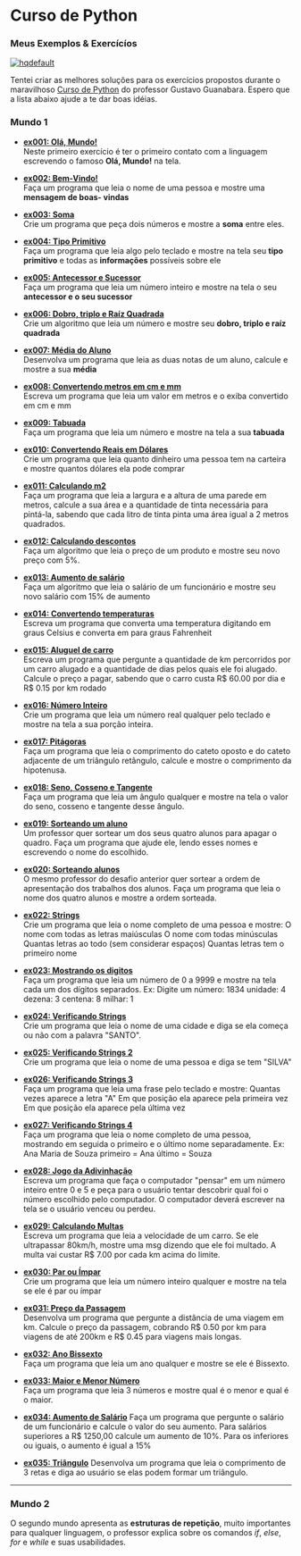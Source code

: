 # Curso de Python  
### Meus Exemplos & Exercícíos  

[![hqdefault](https://user-images.githubusercontent.com/71028921/97096811-bf208280-1647-11eb-93b5-5e1a26d9bb32.jpg)](https://www.youtube.com/playlist?list=PLvE-ZAFRgX8hnECDn1v9HNTI71veL3oW0 "Acesse o Curso")

Tentei criar as melhores soluções para os exercícios propostos durante o maravilhoso [Curso de Python](https://www.youtube.com/playlist?list=PLvE-ZAFRgX8hnECDn1v9HNTI71veL3oW0 "Acesse o Curso") do professor Gustavo Guanabara. Espero que a lista abaixo ajude a te dar boas idéias.  

### Mundo 1  
* [__ex001: Olá, Mundo!__](https://github.com/judigunkel/Exercicios-Python/blob/master/Mundo%201/ex001.py "Veja o código")  
Neste primeiro exercício é ter o primeiro contato com a linguagem escrevendo o famoso **Olá, Mundo!** na tela.

* [__ex002: Bem-Vindo!__](https://github.com/judigunkel/Exercicios-Python/blob/master/Mundo%201/ex002.py "Veja o código")  
Faça um programa que leia o nome de uma pessoa e mostre uma **mensagem de boas-
vindas**

* [__ex003: Soma__](https://github.com/judigunkel/Exercicios-Python/blob/master/Mundo%201/ex003.py "Veja o código")  
Crie um programa que peça dois números e mostre a **soma** entre eles.

* [__ex004: Tipo Primitivo__](https://github.com/judigunkel/Exercicios-Python/blob/master/Mundo%201/ex004.py "Veja o código")  
Faça um programa que leia algo pelo teclado e mostre na tela seu **tipo primitivo** e todas as **informações** possíveis sobre ele

* [__ex005: Antecessor e Sucessor__](https://github.com/judigunkel/Exercicios-Python/blob/master/Mundo%201/ex005.py "Veja o código")  
Faça um programa que leia um número inteiro e mostre na tela o seu **antecessor e o seu sucessor**

* [__ex006: Dobro, triplo e Raíz Quadrada__](https://github.com/judigunkel/Exercicios-Python/blob/master/Mundo%201/ex006.py "Veja o código")  
Crie um algoritmo que leia um número e mostre seu **dobro, triplo e raíz quadrada**

* [__ex007: Média do Aluno__](https://github.com/judigunkel/Exercicios-Python/blob/master/Mundo%201/ex007.py "Veja o código")  
Desenvolva um programa que leia as duas notas de um aluno, calcule e mostre a sua **média**

* [__ex008: Convertendo metros em cm e mm__](https://github.com/judigunkel/Exercicios-Python/blob/master/Mundo%201/ex008.py "Veja o código")  
Escreva um programa que leia um valor em metros e o exiba convertido em cm e mm

* [__ex009: Tabuada__](https://github.com/judigunkel/Exercicios-Python/blob/master/Mundo%201/ex009.py "Veja o código")  
Faça um programa que leia um número e mostre na tela a sua **tabuada**

* [__ex010: Convertendo Reais em Dólares__](https://github.com/judigunkel/Exercicios-Python/blob/master/Mundo%201/ex010.py "Veja o código")  
Crie um programa que leia quanto dinheiro uma pessoa tem na carteira e mostre quantos dólares ela pode comprar

* [__ex011: Calculando m2__](https://github.com/judigunkel/Exercicios-Python/blob/master/Mundo%201/ex011.py "Veja o código")  
Faça um programa que leia a largura e a altura de uma parede em metros, calcule a sua área e a quantidade de tinta necessária para pintá-la, sabendo que cada litro de tinta pinta uma área igual a 2 metros quadrados.

* [__ex012: Calculando descontos__](https://github.com/judigunkel/Exercicios-Python/blob/master/Mundo%201/ex012.py "Veja o código")  
Faça um algoritmo que leia o preço de um produto e mostre seu novo preço com 5%.

* [__ex013: Aumento de salário__](https://github.com/judigunkel/Exercicios-Python/blob/master/Mundo%201/ex013.py "Veja o código")  
Faça um algoritmo que leia o salário de um funcionário e mostre seu novo salário com 15% de aumento

* [__ex014: Convertendo temperaturas__](https://github.com/judigunkel/Exercicios-Python/blob/master/Mundo%201/ex014.py "Veja o código")  
Escreva um programa que converta uma temperatura digitando em graus Celsius e converta em para graus Fahrenheit

* [__ex015: Aluguel de carro__](https://github.com/judigunkel/Exercicios-Python/blob/master/Mundo%201/ex015.py "Veja o código")  
Escreva um programa que pergunte a quantidade de km percorridos por um carro alugado e a quantidade de dias pelos quais ele foi alugado. Calcule o preço a pagar, sabendo que o carro custa R$ 60.00 por dia e R$ 0.15 por km rodado

* [__ex016: Número Inteiro__](https://github.com/judigunkel/Exercicios-Python/blob/master/Mundo%201/ex016.py "Veja o código")  
Crie um programa que leia um número real qualquer pelo teclado e mostre na tela a sua porção inteira.

* [__ex017: Pitágoras__](https://github.com/judigunkel/Exercicios-Python/blob/master/Mundo%201/ex017.py "Veja o código")  
Faça um programa que leia o comprimento do cateto oposto e do cateto adjacente de um triângulo retângulo, calcule e mostre o comprimento da hipotenusa.

* [__ex018: Seno, Cosseno e Tangente__](https://github.com/judigunkel/Exercicios-Python/blob/master/Mundo%201/ex018.py "Veja o código")  
Faça um programa que leia um ângulo qualquer e mostre na tela o valor do seno, cosseno e tangente desse ângulo.

* [__ex019: Sorteando um aluno__](https://github.com/judigunkel/Exercicios-Python/blob/master/Mundo%201/ex019.py "Veja o código")  
Um professor quer sortear um dos seus quatro alunos para apagar o quadro. Faça um programa que ajude ele, lendo esses nomes e escrevendo o nome do escolhido.

* [__ex020: Sorteando alunos__](https://github.com/judigunkel/Exercicios-Python/blob/master/Mundo%201/ex020.py "Veja o código")  
O mesmo professor do desafio anterior quer sortear a ordem de apresentação dos trabalhos dos alunos. Faça um programa que leia o nome dos quatro alunos e mostre a ordem sorteada.

* [__ex022: Strings__](https://github.com/judigunkel/Exercicios-Python/blob/master/Mundo%201/ex022.py "Veja o código")  
Crie um programa que leia o nome completo de uma pessoa e mostre:
O nome com todas as letras maiúsculas
O nome com todas minúsculas
Quantas letras ao todo (sem considerar espaços)
Quantas letras tem o primeiro nome

* [__ex023: Mostrando os digitos__](https://github.com/judigunkel/Exercicios-Python/blob/master/Mundo%201/ex023.py "Veja o código")  
Faça um programa que leia um número de 0 a 9999 e mostre na tela cada um dos dígitos separados.
Ex: Digite um número: 1834
unidade: 4
dezena: 3
centena: 8
milhar: 1

* [__ex024: Verificando Strings__](https://github.com/judigunkel/Exercicios-Python/blob/master/Mundo%201/ex024.py "Veja o código")  
Crie um programa que leia o nome de uma cidade e diga se ela começa ou não com a palavra "SANTO".

* [__ex025: Verificando Strings 2__](https://github.com/judigunkel/Exercicios-Python/blob/master/Mundo%201/ex025.py "Veja o código")  
Crie um programa que leia o nome de uma pessoa e diga se tem "SILVA"

* [__ex026: Verificando Strings 3__](https://github.com/judigunkel/Exercicios-Python/blob/master/Mundo%201/ex026.py "Veja o código")  
Faça um programa que leia uma frase pelo teclado e mostre:
Quantas vezes aparece a letra "A"
Em que posição ela aparece pela primeira vez
Em que posição ela aparece pela última vez

* [__ex027: Verificando Strings 4__](https://github.com/judigunkel/Exercicios-Python/blob/master/Mundo%201/ex027.py "Veja o código")  
Faça um programa que leia o nome completo de uma pessoa, mostrando em seguida o primeiro e o último nome separadamente.
Ex: Ana Maria de Souza
primeiro = Ana
último = Souza

* [__ex028: Jogo da Adivinhação__](https://github.com/judigunkel/Exercicios-Python/blob/master/Mundo%201/ex028.py "Veja o código")  
Escreva um programa que faça o computador "pensar" em um número inteiro entre 0 e 5 e peça para o usuário tentar descobrir qual foi o número escolhido
pelo computador. O computador deverá escrever na tela se o usuário venceu ou perdeu.

* [__ex029: Calculando Multas__](https://github.com/judigunkel/Exercicios-Python/blob/master/Mundo%201/ex029.py "Veja o código")  
Escreva um programa que leia a velocidade de um carro. Se ele ultrapassar 80km/h, mostre uma msg dizendo que ele foi multado. A multa vai custar R$ 7.00 por cada km acima do limite.

* [__ex030: Par ou Ímpar__](https://github.com/judigunkel/Exercicios-Python/blob/master/Mundo%201/ex030.py "Veja o código")  
Crie um programa que leia um número inteiro qualquer e mostre na tela se ele é par ou ímpar

* [__ex031: Preço da Passagem__](https://github.com/judigunkel/Exercicios-Python/blob/master/Mundo%201/ex031.py "Veja o código")  
Desenvolva um programa que pergunte a distância de uma viagem em km. Calcule o preço da passagem, cobrando R$ 0.50 por km para viagens de até 200km e R$ 0.45 para viagens mais longas.

* [__ex032: Ano Bissexto__](https://github.com/judigunkel/Exercicios-Python/blob/master/Mundo%201/ex032.py "Veja o código")  
Faça um programa que leia um ano qualquer e mostre se ele é Bissexto.

* [__ex033: Maior e Menor Número__](https://github.com/judigunkel/Exercicios-Python/blob/master/Mundo%201/ex033.py "Veja o código")  
Faça um programa que leia 3 números e mostre qual é o menor e qual é o maior.

* [__ex034: Aumento de Salário__](https://github.com/judigunkel/Exercicios-Python/blob/master/Mundo%201/ex034.py "Veja o código") 
Faça um programa que pergunte o salário de um funcionário e calcule o valor do seu aumento. Para salários superiores a R$ 1250,00 calcule um aumento de 10%. Para os inferiores ou iguais, o aumento é igual a 15%

* [__ex035: Triângulo__](https://github.com/judigunkel/Exercicios-Python/blob/master/Mundo%201/ex035.py "Veja o código") 
Desenvolva um programa que leia o comprimento de 3 retas e diga ao usuário se elas podem formar um triângulo.
***

### Mundo 2

O segundo mundo apresenta as **estruturas de repetição**, muito importantes para qualquer linguagem, o professor explica sobre os comandos *if*, *else*, *for* e *while* e suas usabilidades.
